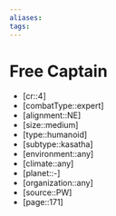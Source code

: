```yaml
---
aliases: 
tags: 
---
```


# Free Captain

- [cr::4]
- [combatType::expert]
- [alignment::NE]
- [size::medium]
- [type::humanoid]
- [subtype::kasatha]
- [environment::any]
- [climate::any]
- [planet::-]
- [organization::any]
- [source::PW]
- [page::171]
